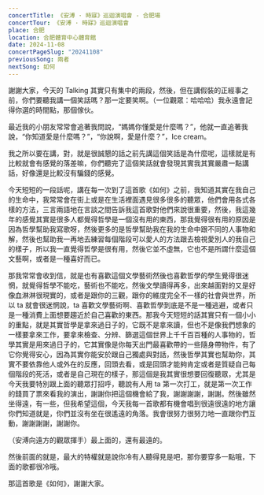 ```yaml
---
concertTitle: 《安溥 · 時寐》巡迴演唱會 - 合肥場
concertTour: 《安溥 · 時寐》巡迴演唱會
place: 合肥
location: 合肥體育中心體育館
date: 2024-11-08
concertPageSlug: "20241108"
previousSong: 兩者
nextSong: 如何
---
```

謝謝大家，今天的 Talking 其實只有集中的兩段，然後，但在講假裝的正經事之前，你們要聽我講一個笑話嗎？那一定要笑啊。（一位觀眾：哈哈哈）我永遠會記得你選的時間點，那個傢伙。

最近我的小朋友常常會追著我問說，“媽媽你懂愛是什麼嗎？”，他就一直追著我說，“你知道愛是什麼嗎？”，“你說啊，愛是什麼？”，<span class="spoiler" tabindex="0">Ice cream</span>。

我之所以要在講，對，就是很誠懇的話之前先講這個笑話是為什麼呢，這樣就是有比較就會有感覺的落差嘛，你們聽完了這個笑話就會發現其實我其實嚴肅一點講話，好像還是比較沒有騙錢的感覺。

今天短短的一段話呢，講在每一次到了這首歌《如何》之前，我知道其實在我自己的生命中，我常常會在街上或是在生活裡面遇見很多很多的聽眾，他們會用各式各樣的方法，三言兩語地在言談之間告訴我這首歌對他們來說很重要，然後，我這幾年的感覺其實是很多人都覺得哲學是一個沒有用的東西，那我覺得很有用的原因是因為哲學幫助我寫歌呀，然後更多的是哲學幫助我在我的生命中跟不同的人事物和解，然後也幫助我一再地去練習每個階段可以愛人的方法跟去檢視愛別人的我自己的樣子，所以我一直覺得哲學是很有用，然後它並不虛無，它也不是所謂什麼這個文藝啊，或者是一種喜好而已。

那我常常會收到信，就是也有喜歡這個文學藝術然後也喜歡哲學的學生覺得很迷惘，就覺得哲學不能吃，藝術也不能吃，然後文學讀得再多，出來越面對的又是好像血淋淋很現實的，或者是跟你的三觀，跟你的維度完全不一樣的社會與世界，所以 ta 就會很迷惘說，ta 喜歡文學藝術啊、喜歡哲學到底是不是一種逃避，或者只是一種消費上面想要趨近於自己喜歡的東西。那我今天短短的話其實只有一個小小的重點，就是其實哲學是拿來過日子的，它既不是拿來讀，但也不是像我們想象的一樣要拿來工作，要拿來檢查、分辨、篩選這個世界上千千百百種的人事物的，哲學其實是用來過日子的，它其實像是你每天出門最喜歡帶的一些隨身帶物件，有了它你覺得安心，因為其實你能安於跟自己獨處與對話，然後哲學其實也幫助你，其實不要依靠他人或外在的反應，回頭去看，或是回頭才能夠肯定或者是質疑自己每個階段的死活，或者是自己現在的樣子，那這個是我其實很想要回復聽眾，尤其是今天我要特別跟上面的聽眾打招呼，聽說有人用 ta 第一次打工，就是第一次工作的錢買了票來看我的演出，謝謝你把這個機會給了我，謝謝謝謝，謝謝。然後雖然坐得遠，有一些，但我希望這個，今天我每一首歌都有機會唱到很遠很遠的地方讓你們知道就是，你們並沒有坐在很遙遠的角落。我會很努力很努力地一直跟你們互動，謝謝謝謝，謝謝你。

（安溥向遠方的觀眾揮手）最上面的，還有最遠的。

然後前面的就是，最大的特權就是說你冷有人聽得見是吧，那你要穿多一點哦，下面的歌都很冷哦。

那這首歌是《如何》，謝謝大家。